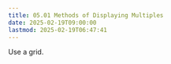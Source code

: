 ```yaml
---
title: 05.01 Methods of Displaying Multiples
date: 2025-02-19T09:00:00
lastmod: 2025-02-19T06:47:41
---
```


Use a grid.
